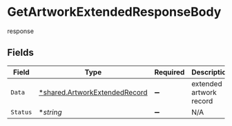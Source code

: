 # GetArtworkExtendedResponseBody

response


## Fields

| Field                                                                         | Type                                                                          | Required                                                                      | Description                                                                   |
| ----------------------------------------------------------------------------- | ----------------------------------------------------------------------------- | ----------------------------------------------------------------------------- | ----------------------------------------------------------------------------- |
| `Data`                                                                        | [*shared.ArtworkExtendedRecord](../../models/shared/artworkextendedrecord.md) | :heavy_minus_sign:                                                            | extended artwork record                                                       |
| `Status`                                                                      | **string*                                                                     | :heavy_minus_sign:                                                            | N/A                                                                           |